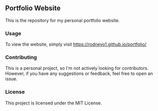 ## Portfolio Website
This is the repository for my personal portfolio website.

### Usage
To view the website, simply visit https://rodneyo1.github.io/portfolio/
### Contributing
This is a personal project, so I'm not actively looking for contributors. However, if you have any suggestions or feedback, feel free to open an issue.

### License
This project is licensed under the MIT License.